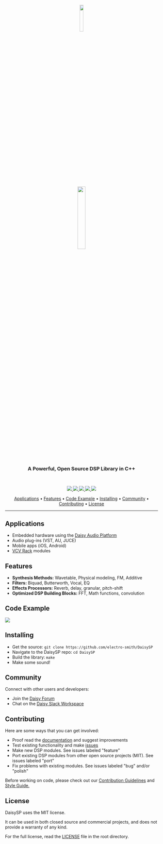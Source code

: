 <p align="center"><img width=15% src="https://github.com/andrewikenberry/badges/blob/main/banner.png"></p>
<p align="center"><img width=23% src="https://github.com/andrewikenberry/badges/blob/main/daisysp.png"></p>

<h3 align="center">A Powerful, Open Source DSP Library in C++</h3>
<br>

<p align="center">
  <a href="https://travis-ci.com/electro-smith/DaisySP">
    <img src="https://travis-ci.com/electro-smith/DaisySP.svg?branch=master">
         </a>
    <a href="https://opensource.org/licenses/MIT">
      <img src="https://img.shields.io/badge/license-MIT-yellow"
           </a>
      <a href="https://join.slack.com/t/es-daisy/shared_invite/zt-f9cfm1g4-DgdCok1h1Rj4fpX90~IOww">
        <img src="https://img.shields.io/badge/join-us%20on%20slack-gray.svg?longCache=true&logo=slack&colorB=purple"
             </a>
      <a href="https://electro-smith.github.io/DaisySP/index.html">
        <img src="https://img.shields.io/badge/documentation-online-blue"
             </a>
      <a href="https://forum.electro-smith.com/">
        <img src="https://img.shields.io/badge/chat-daisy%20forum-orange"
             </a>
        </p>
      
<p align="center">
  <a href="#applications">Applications</a> •
  <a href="#features">Features</a> •
  <a href="#code-example">Code Example</a> •
  <a href="#installing">Installing</a> •
  <a href="#community">Community</a> •
  <a href="#contributing">Contributing</a> •
  <a href="#license">License</a> 
</p>

---

## Applications
- Embedded hardware using the [Daisy Audio Platform](https://www.electro-smith.com/daisy)
- Audio plug-ins (VST, AU, JUCE)
- Mobile apps (iOS, Android)
- [VCV Rack](https://vcvrack.com/) modules

## Features

- **Synthesis Methods:** Wavetable, Physical modeling, FM, Additive
- **Filters:** Biquad, Butterworth, Vocal, EQ
- **Effects Processors:** Reverb, delay, granular, pitch-shift
- **Optimized DSP Building Blocks:** FFT, Math functions, convolution

## Code Example
![](https://github.com/andrewikenberry/badges/blob/main/code_example.PNG)

## Installing
- Get the source: `git clone https://github.com/electro-smith/DaisySP`
- Navigate to the DaisySP repo: `cd DaisySP`
- Build the library: `make`
- Make some sound!

## Community

Connect with other users and developers:

- Join the [Daisy Forum](https://forum.electro-smith.com/)
- Chat on the [Daisy Slack Workspace](https://join.slack.com/t/es-daisy/shared_invite/zt-f9cfm1g4-DgdCok1h1Rj4fpX90~IOww)

## Contributing

Here are some ways that you can get involved:
- Proof read the [documentation](https://electro-smith.github.io/DaisySP/index.html) and suggest improvements
- Test existing functionality and make [issues](https://github.com/electro-smith/DaisySP/issues) 
- Make new DSP modules. See issues labeled "feature"
- Port existing DSP modules from other open source projects (MIT). See issues labeled "port"
- Fix problems with existing modules. See issues labeled "bug" and/or "polish"

Before working on code, please check out our [Contribution Guidelines](https://github.com/electro-smith/DaisyWiki/wiki/6.-Contribution-Guidelines) and [Style Guide.](https://github.com/electro-smith/DaisySP/blob/master/doc/style_guide.pdf)

## License
DaisySP uses the MIT license.

It can be used in both closed source and commercial projects, and does not provide a warranty of any kind. 

For the full license, read the [LICENSE](https://github.com/electro-smith/DaisySP/blob/master/LICENSE) file in the root directory. 
